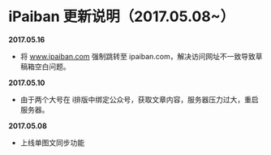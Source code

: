 # iPaiban 更新说明（2017.05.08~）

**2017.05.16**
- 将 www.ipaiban.com 强制跳转至 ipaiban.com，解决访问网址不一致导致草稿箱空白问题。

**2017.05.10**
- 由于两个大号在 i排版中绑定公众号，获取文章内容，服务器压力过大，重启服务器。

**2017.05.08**
- 上线单图文同步功能

